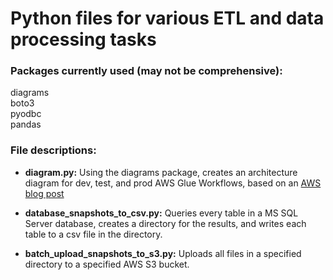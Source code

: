 # Python files for various ETL and data processing tasks

### Packages currently used (may not be comprehensive):

diagrams  
boto3  
pyodbc  
pandas  

### File descriptions:

- **diagram.py:** Using the diagrams package, creates an architecture diagram for dev, test, and prod AWS Glue Workflows, based on an [AWS blog post](https://aws.amazon.com/blogs/architecture/field-notes-how-to-build-an-aws-glue-workflow-using-the-aws-cloud-development-kit/) 

- **database_snapshots_to_csv.py:** Queries every table in a MS SQL Server database, creates a directory for the results,
and writes each table to a csv file in the directory.

- **batch_upload_snapshots_to_s3.py:** Uploads all files in a specified directory to a specified AWS S3 bucket.